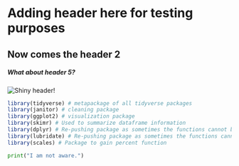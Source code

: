 # Adding header here for testing purposes

## Now comes the header 2

##### What about header 5?

![Shiny header!](https://miro.medium.com/v2/resize:fit:720/format:webp/1*2bjwCLaA8TfH40OXcyLNvA.png)

``` r
library(tidyverse) # metapackage of all tidyverse packages
library(janitor) # cleaning package
library(ggplot2) # visualization package
library(skimr) # Used to summarize dataframe information
library(dplyr) # Re-pushing package as sometimes the functions cannot be accessed after running tidyverse
library(lubridate) # Re-pushing package as sometimes the functions cannot be accessed after running tidyverse
library(scales) # Package to gain percent function
```

``` python
print("I am not aware.")
```
